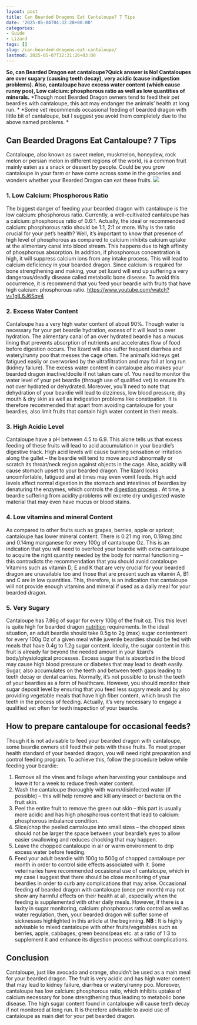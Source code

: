 ```yaml
---
layout: post
title: Can Bearded Dragons Eat Cantaloupe? 7 Tips
date: '2025-05-04T04:32:28+00:00'
categories:
- Guide
- Lizard
tags: []
slug: /can-bearded-dragons-eat-cantaloupe/
lastmod: 2025-05-07T12:21:26+03:00
---
```


**So, can Bearded Dragon eat cantaloupe?Quick answer is No! Cantaloupes are over sugary (causing teeth decay), very acidic (cause indigestion problems). Also, cantaloupe have excess water content (which cause runny poo), Low calcium: phosphorous ratio as well as low quantities of minerals.**
*Though most Bearded Dragon owners tend to feed their pet beardies with cantaloupe, this act may endanger the animals’ health at long run. *
*Some vet recommends occasional feeding of bearded dragon with little bit of cantaloupe, but I suggest you avoid them completely due to the above named problems. *
## Can Bearded Dragons Eat Cantaloupe? 7 Tips
Cantaloupe, also known as sweet melon, muskmelon, honeydew, rock melon or persian melon in different regions of the world, is a common fruit mainly eaten as a snack or dessert by people.
Could be you grow cantaloupe in your farm or have come across some in the groceries and wonders whether your Bearded Dragon can eat these fruits.
![](/assets/img/03/Can-Bearded-Dragons-Eat-Cantaloupe-300x172.png)
### 1. Low Calcium: Phosphorous Ratio
The biggest danger of feeding your bearded dragon with cantaloupe is the low calcium: phosphorous ratio. Currently, a well-cultivated cantaloupe has a calcium: phosphorous ratio of 0.6:1. Actually, the ideal or recommended calcium: phosphorous ratio should be 1:1, 2:1 or more.
Why is the ratio crucial for your pet’s health? Well, it’s important to know that presence of high level of phosphorous as compared to calcium inhibits calcium uptake at the alimentary canal into blood stream.
This happens due to high affinity of phosphorous absorption. In addition, if phosphorous concentration is high, it will suppress calcium ions from any intake process.
This will lead to calcium deficiency in your bearded dragon. Since calcium is required for bone strengthening and making, your pet lizard will end up suffering a very dangerous/deadly disease called metabolic bone disease.
To avoid this occurrence, it is recommend that you feed your beardie with fruits that have high calcium: phosphorous ratio.
https://www.youtube.com/watch?v=1gIL6J6Sqv4
### 2. Excess Water Content
Cantaloupe has a very high water content of about 90%. Though water is necessary for your pet beardie hydration, excess of it will lead to over hydration.
The alimentary canal of an over hydrated beardie has a mucus lining that prevents absorption of nutrients and accelerates flow of food before digestion occurs.
The lizard will also suffer frequent diarrhea and watery/runny poo that messes the cage often. The animal’s kidneys get fatigued easily or overworked by the ultrafiltration and may fail at long run (kidney failure).
The excess water content in cantaloupe also makes your bearded dragon inactive/docile if not taken care of. You need to monitor the water level of your pet beardie (through use of qualified vet) to ensure it’s not over hydrated or dehydrated.
Moreover, you’ll need to note that dehydration of your beardie will lead to dizziness, low blood pressure, dry mouth & dry skin as well as indigestion problems like constipation.
It is therefore recommended that apart from avoiding cantaloupe for your beardies, also limit fruits that contain high water content in their meals.
### 3. High Acidic Level
Cantaloupe have a pH between 4.5 to 6.9. This alone tells us that excess feeding of these fruits will lead to acid accumulation in your beardie’s digestive track.
High acid levels will cause burning sensation or irritation along the gullet – the beardie will tend to move around abnormally or scratch its throat/neck region against objects in the cage.
Also, acidity will cause stomach upset to your bearded dragon. The lizard looks uncomfortable, fatigued and at times may even vomit feeds.
High acid levels affect normal digestion in the stomach and intestines of beardies by denaturing the enzymes, which controls the
[digestion process](https://pestpolicy.com/can-bearded-dragons-eat-cucumbers/)
.
At time, a beardie suffering from acidity problems will excrete dry undigested waste material that may even have mucus or blood stains.
### 4. Low vitamins and mineral Content
As compared to other fruits such as grapes, berries, apple or apricot; cantaloupe has lower mineral content.
There is 0.21 mg iron, 0.18mg zinc and 0.14mg manganese for every 100g of cantaloupe Oz. This is an indication that you will need to overfeed your beardie with extra cantaloupe to acquire the right quantity needed by the body for normal functioning – this contradicts the recommendation that you should avoid cantaloupe.
Vitamins such as vitamin D, E and K that are very crucial for your bearded dragon are unavailable too and those that are present such as vitamin A, B1 and C are in low quantities.
This, therefore, is an indication that cantaloupe will not provide enough vitamins and mineral if used as a daily meal for your bearded dragon.
### 5. Very Sugary
Cantaloupe has 7.86g of sugar for every 100g of the fruit oz. This this level is quite high for bearded dragon
[nutrition](https://pestpolicy.com/can-bearded-dragons-eat-apples/)
requirements.
In the ideal situation, an adult beardie should take 0.5g to 2g (max) sugar contentment for every 100g Oz of a given meal while juvenile beardies should be fed with meals that have 0.4g to 1.2g sugar content.
Ideally, the sugar content in this fruit is already far beyond the needed amount in your lizard’s body/physiological processes. Excess sugar that is absorbed in the blood may cause high blood pressure or diabetes that may lead to death easily.
Sugar, also accumulates on the teeth and between teeth gaps leading to teeth decay or dental carries. Normally, it’s not possible to brush the teeth of your beardies as a form of healthcare.
However, you should monitor their sugar deposit level by ensuring that you feed less sugary meals and by also providing vegetable meals that have high fiber content, which brush the teeth in the process of feeding.
Actually, it’s very necessary to engage a qualified vet often for teeth inspection of your beardie.
## How to prepare cantaloupe for occasional feeds?
Though it is not advisable to feed your bearded dragon with cantaloupe, some beardie owners still feed their pets with these fruits.
To meet proper health standard of your bearded dragon, you will need right preparation and control feeding program. To achieve this, follow the procedure below while feeding your beardie:
1. Remove all the vines and foliage when harvesting your cantaloupe and leave it for a week to reduce fresh water content.
2. Wash the cantaloupe thoroughly with warm/disinfected water (if possible) – this will help remove and kill any insect or bacteria on the fruit skin.
3. Peel the entire fruit to remove the green out skin – this part is usually more acidic and has high phosphorous content that lead to calcium: phosphorous imbalance condition.
4. Slice/chop the peeled cantaloupe into small sizes – the chopped sizes should not be larger the space between your beardie’s eyes to allow easier swallowing and reduces chocking that may happen.
5. Leave the chopped cantaloupe in air or warm environment to drip excess water before feeding.
6. Feed your adult beardie with 100g to 500g of chopped cantaloupe per month in order to control side effects associated with it.
Some veterinaries have recommended occasional use of cantaloupe, which in my case I suggest that there should be close monitoring of your beardies in order to curb any complications that may arise.
Occasional feeding of bearded dragon with cantaloupe (once per month) may not show any harmful effects on their health at all, especially when the feeding is supplemented with other daily meals.
However, if there is a laxity in sugar monitoring, calcium: phosphorous ratio control as well as water regulation, then, your bearded dragon will suffer some of sicknesses highlighted in this article at the beginning.
**NB**
: It is highly advisable to mixed cantaloupe with other fruits/vegetables such as berries, apple, cabbages, green beans/peas etc. at a ratio of 1:3 to supplement it and enhance its digestion process without complications.
## Conclusion
Cantaloupe, just like avocado and orange, shouldn’t be used as a main meal for your bearded dragon. The fruit is very acidic and has high water content that may lead to kidney failure, diarrhea or watery/runny poo.
Moreover, cantaloupe has low calcium: phosphorous ratio, which inhibits uptake of calcium necessary for bone strengthening thus leading to metabolic bone disease.
The high sugar content found in cantaloupe will cause teeth decay if not monitored at long run. It is therefore advisable to avoid use of cantaloupe as main diet for your pet bearded dragon.
